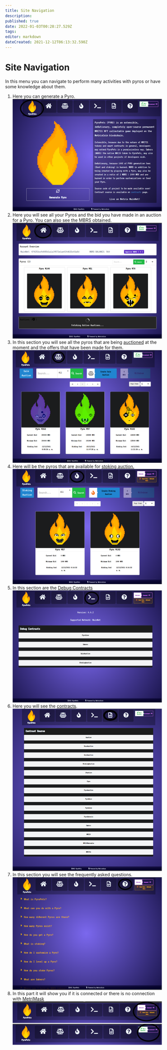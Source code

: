 ```yaml
---
title: Site Navigation
description: 
published: true
date: 2022-01-03T00:28:27.529Z
tags: 
editor: markdown
dateCreated: 2021-12-12T06:13:32.590Z
---
```


# Site Navigation
In this menu you can navigate to perform many activities with pyros or have some knowledge about them.


1. Here you can generate a Pyro.
![web.png](/web.png)
2. Here you will see all your Pyros and the bid you have made in an auction for a Pyro. You can also see the MBRS obtained.
![web2.png](/web2.png)
3. In this section you will see all the pyros that are being [auctioned](/website/auction) at the moment and the offers that have been made for them.
![web3.png](/web3.png)
4. Here will be the pyros that are available for [stoking auction.](/website/stokeauction)
![web4.png](/web4.png)
5. In this section are the [Debug Contracts](/website/debug)
![web5.png](/web5.png)
6. Here you will see the [contracts](/contracts).
![web6.png](/web6.png)
7. In this section you will see the frequently asked questions.
![web7.png](/web7.png)
8. In this part it will show you if it is connected or there is no connection with [MetriMask](/metrimask)
![web8.png](/web8.png)
![web9.png](/web9.png)
